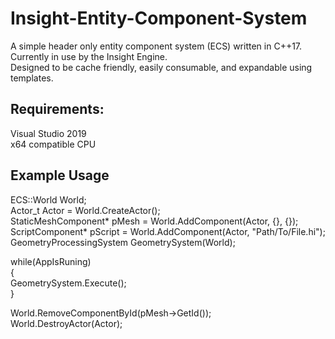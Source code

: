 # Insight-Entity-Component-System

A simple header only entity component system (ECS) written in C++17. Currently in use by the Insight Engine. <br/>
Designed to be cache friendly, easily consumable, and expandable using templates.

## Requirements: <br/>
Visual Studio 2019 <br/>
x64 compatible CPU <br/>

## Example Usage
ECS::World World; <br/>
Actor_t Actor = World.CreateActor(); <br/>
StaticMeshComponent* pMesh = World.AddComponent<StaticMeshComponent>(Actor, {}, {}); <br/>
ScriptComponent* pScript = World.AddComponent<ScriptComponent>(Actor, "Path/To/File.hi"); <br/>
GeometryProcessingSystem GeometrySystem(World); <br/>
  
while(AppIsRuning) <br/>
{ <br/>
  GeometrySystem.Execute(); <br/>
} <br/>

World.RemoveComponentById<StaticMeshComponent>(pMesh->GetId()); <br/>
World.DestroyActor(Actor); <br/>
